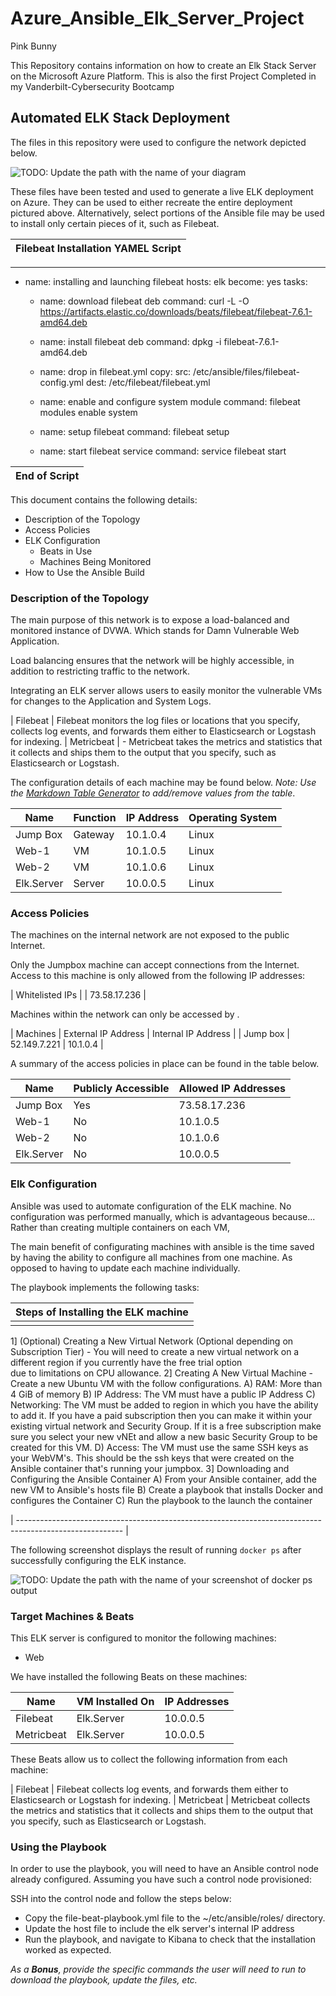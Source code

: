 # Azure_Ansible_Elk_Server_Project


Pink Bunny 

This Repository contains information on how to create an Elk Stack Server on the Microsoft Azure Platform. This is also the first Project Completed in my Vanderbilt-Cybersecurity Bootcamp

## Automated ELK Stack Deployment

The files in this repository were used to configure the network depicted below.

![TODO: Update the path with the name of your diagram](Images/diagram_filename.png)

These files have been tested and used to generate a live ELK deployment on Azure. They can be used to either recreate the entire deployment pictured above. Alternatively, select portions of the Ansible file may be used to install only certain pieces of it, such as Filebeat.

|                        Filebeat Installation YAMEL Script                                             |
| ----------------------------------------------------------------------------------------------------- |

---
- name: installing and launching filebeat
  hosts: elk
  become: yes
  tasks:

  - name: download filebeat deb
    command: curl -L -O https://artifacts.elastic.co/downloads/beats/filebeat/filebeat-7.6.1-amd64.deb

  - name: install filebeat deb
    command: dpkg -i filebeat-7.6.1-amd64.deb

  - name: drop in filebeat.yml
    copy:
      src: /etc/ansible/files/filebeat-config.yml
      dest: /etc/filebeat/filebeat.yml

  - name: enable and configure system module
    command: filebeat modules enable system

  - name: setup filebeat
    command: filebeat setup

  - name: start filebeat service
    command: service filebeat start

|                             End of Script                                                               |
| ------------------------------------------------------------------------------------------------------- |

This document contains the following details:
- Description of the Topology
- Access Policies
- ELK Configuration
  - Beats in Use
  - Machines Being Monitored
- How to Use the Ansible Build


### Description of the Topology

The main purpose of this network is to expose a load-balanced and monitored instance of DVWA. Which stands for Damn Vulnerable Web Application.

Load balancing ensures that the network will be highly accessible, in addition to restricting traffic to the network.

Integrating an ELK server allows users to easily monitor the vulnerable VMs for changes to the Application and System Logs.

| Filebeat   | Filebeat monitors the log files or locations that you specify, collects log events, and forwards them either to Elasticsearch or Logstash for indexing.
| Metricbeat | - Metricbeat takes the metrics and statistics that it collects and ships them to the output that you specify, such as Elasticsearch or Logstash.

The configuration details of each machine may be found below.
_Note: Use the [Markdown Table Generator](http://www.tablesgenerator.com/markdown_tables) to add/remove values from the table_.

| Name       | Function | IP Address | Operating System |
|------------|----------|------------|------------------|
| Jump Box   | Gateway  | 10.1.0.4   | Linux            |
| Web-1      | VM       | 10.1.0.5   | Linux            |
| Web-2      | VM       | 10.1.0.6   | Linux            |
| Elk.Server | Server   | 10.0.0.5   | Linux            |

### Access Policies

The machines on the internal network are not exposed to the public Internet.

Only the Jumpbox machine can accept connections from the Internet. Access to this machine is only allowed from the following IP addresses:

| Whitelisted IPs |
| 73.58.17.236    |

Machines within the network can only be accessed by .

| Machines | External IP Address | Internal IP Address |
| Jump box | 52.149.7.221        | 10.1.0.4            |

A summary of the access policies in place can be found in the table below.

| Name       | Publicly Accessible | Allowed IP Addresses |
|------------|---------------------|--------------------- |
| Jump Box   | Yes                 |  73.58.17.236        |
| Web-1      | No                  |  10.1.0.5            |
| Web-2      | No                  |  10.1.0.6            |
| Elk.Server | No                  |  10.0.0.5            |

### Elk Configuration

Ansible was used to automate configuration of the ELK machine. No configuration was performed manually, which is advantageous because...
Rather than creating multiple containers on each VM,

The main benefit of configurating machines with ansible is the time saved by having the ability to configure all machines from
one machine. As opposed to having to update each machine individually.

The playbook implements the following tasks:

|                                     Steps of Installing the ELK machine                                 |
| ------------------------------------------------------------------------------------------------------- |
|                                                                                                         |
   1] (Optional) Creating a New Virtual Network (Optional depending on Subscription Tier) - You will need
      to create a new virtual network  on a different region if you currently have the free trial option  
      due to limitations
      on CPU allowance.
   2] Creating A New Virtual Machine - Create a new Ubuntu VM with the follow configurations.
      A) RAM: More than 4 GiB of memory
      B) IP Address: The VM must have a public IP Address
      C) Networking: The VM must be added to region in which you have the ability to add it. If you have
      a paid subscription then you can make it within your existing virtual network and Security Group.
      If it is a free subscription make sure you select your new vNEt and allow a new basic Security
      Group to be created for this VM.
      D) Access: The VM must use the same SSH keys as your WebVM's. This should be the ssh keys that
      were created on the Ansible container that's running your jumpbox.
    3] Downloading and  Configuring the Ansible Container
      A) From your Ansible container, add the new VM to Ansible's hosts file
      B) Create a playbook that installs Docker and configures the Container
      C) Run the playbook to the launch the container

| -------------------------------------------------------------------------------------------------------- |      


The following screenshot displays the result of running `docker ps` after successfully configuring the ELK instance.

![TODO: Update the path with the name of your screenshot of docker ps output](Images/docker_ps_output.png)

### Target Machines & Beats
This ELK server is configured to monitor the following machines:
- Web

We have installed the following Beats on these machines:

| Name       | VM Installed On | IP Addresses  |
|------------|-----------------|---------------|
| Filebeat   | Elk.Server      | 10.0.0.5      |
| Metricbeat | Elk.Server      | 10.0.0.5      |

These Beats allow us to collect the following information from each machine:

| Filebeat   | Filebeat collects log events, and forwards them either to Elasticsearch or Logstash for indexing.
| Metricbeat | Metricbeat collects the metrics and statistics that it collects and ships them to the output that you specify, such as Elasticsearch or Logstash.

### Using the Playbook
In order to use the playbook, you will need to have an Ansible control node already configured. Assuming you have such a control node provisioned:

SSH into the control node and follow the steps below:
- Copy the file-beat-playbook.yml file to the ~/etc/ansible/roles/ directory.
- Update the host file to include the elk server's internal IP address
- Run the playbook, and navigate to Kibana to check that the installation worked as expected.

_As a **Bonus**, provide the specific commands the user will need to run to download the playbook, update the files, etc._
